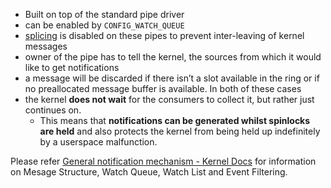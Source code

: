  - Built on top of the standard pipe driver  
 - can be enabled by `CONFIG_WATCH_QUEUE`  
 - [splicing](../../Implementations/Pipes.md#Splice) is disabled on these pipes to prevent inter-leaving of kernel messages  
 - owner of the pipe has to tell the kernel, the sources from which it would like to get notifications  
 - a message will be discarded if there isn’t a slot available in the ring or if no preallocated message buffer is available. In both of these cases  
 - the kernel **does not wait** for the consumers to collect it, but rather just continues on.   
	 - This means that **notifications can be generated whilst spinlocks are held** and also protects the kernel from being held up indefinitely by a userspace malfunction.  
  
Please refer [General notification mechanism - Kernel Docs](https://docs.kernel.org/core-api/watch_queue.html) for information on Mesage Structure, Watch Queue, Watch List and Event Filtering.